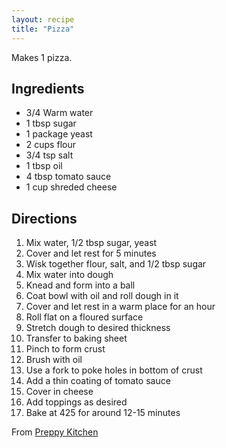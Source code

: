 ```yaml
---
layout: recipe
title: "Pizza"
---
```


Makes 1 pizza.

## Ingredients
- 3/4 Warm water
- 1 tbsp sugar
- 1 package yeast
- 2 cups flour
- 3/4 tsp salt
- 1 tbsp oil
- 4 tbsp tomato sauce
- 1 cup shreded cheese

## Directions
1. Mix water, 1/2 tbsp sugar, yeast
2. Cover and let rest for 5 minutes
3. Wisk together flour, salt, and 1/2 tbsp sugar
4. Mix water into dough
5. Knead and form into a ball
6. Coat bowl with oil and roll dough in it
7. Cover and let rest in a warm place for an hour
8. Roll flat on a floured surface
9. Stretch dough to desired thickness
10. Transfer to baking sheet
11. Pinch to form crust
12. Brush with oil
13. Use a fork to poke holes in bottom of crust
14. Add a thin coating of tomato sauce
15. Cover in cheese
16. Add toppings as desired
17. Bake at 425 for around 12-15 minutes

From [Preppy Kitchen](https://www.youtube.com/watch?v=Eim2GpHNQDg)